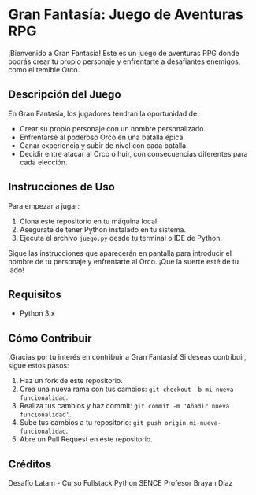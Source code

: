 # Gran Fantasía: Juego de Aventuras RPG

¡Bienvenido a Gran Fantasía! Este es un juego de aventuras RPG donde podrás crear tu propio personaje y enfrentarte a desafiantes enemigos, como el temible Orco.

## Descripción del Juego

En Gran Fantasía, los jugadores tendrán la oportunidad de:

- Crear su propio personaje con un nombre personalizado.
- Enfrentarse al poderoso Orco en una batalla épica.
- Ganar experiencia y subir de nivel con cada batalla.
- Decidir entre atacar al Orco o huir, con consecuencias diferentes para cada elección.

## Instrucciones de Uso

Para empezar a jugar:

1. Clona este repositorio en tu máquina local.
2. Asegúrate de tener Python instalado en tu sistema.
3. Ejecuta el archivo `juego.py` desde tu terminal o IDE de Python.

Sigue las instrucciones que aparecerán en pantalla para introducir el nombre de tu personaje y enfrentarte al Orco. ¡Que la suerte esté de tu lado!

## Requisitos

- Python 3.x

## Cómo Contribuir

¡Gracias por tu interés en contribuir a Gran Fantasía! Si deseas contribuir, sigue estos pasos:

1. Haz un fork de este repositorio.
2. Crea una nueva rama con tus cambios: `git checkout -b mi-nueva-funcionalidad`.
3. Realiza tus cambios y haz commit: `git commit -m 'Añadir nueva funcionalidad'`.
4. Sube tus cambios a tu repositorio: `git push origin mi-nueva-funcionalidad`.
5. Abre un Pull Request en este repositorio.

## Créditos

Desafío Latam - Curso Fullstack Python SENCE
Profesor Brayan Díaz
